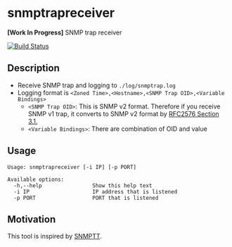 # snmptrapreceiver

**[Work In Progress]** SNMP trap receiver  

[![Build Status](https://travis-ci.org/IMOKURI/snmptrapreceiver.svg?branch=master)](https://travis-ci.org/IMOKURI/snmptrapreceiver)

## Description

* Receive SNMP trap and logging to `./log/snmptrap.log`
* Logging format is `<Zoned Time>,<Hostname>,<SNMP Trap OID>,<Variable Bindings>`
  - `<SNMP Trap OID>`: This is SNMP v2 format. Therefore if you receive SNMP v1 trap, it converts to SNMP v2 format by [RFC2576 Section 3.1.](https://www.ietf.org/rfc/rfc2576.txt)
  - `<Variable Bindings>`: There are combination of OID and value

## Usage

```
Usage: snmptrapreceiver [-i IP] [-p PORT]

Available options:
  -h,--help                Show this help text
  -i IP                    IP address that is listened
  -p PORT                  PORT that is listened
```

## Motivation

This tool is inspired by [SNMPTT](http://snmptt.sourceforge.net/).  


